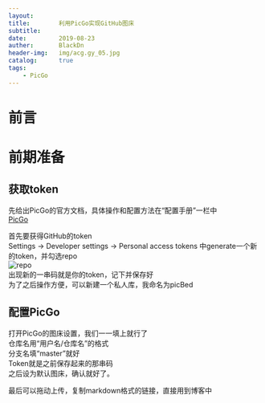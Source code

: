 ```yaml
---
layout:       
title:        利用PicGo实现GitHub图床
subtitle:         
date:         2019-08-23
auther:       BlackDn
header-img:   img/acg.gy_05.jpg
catalog:      true
tags:
    - PicGo
---
```


# 前言

# 前期准备
## 获取token
先给出PicGo的官方文档，具体操作和配置方法在“配置手册”一栏中  
[PicGo](https://picgo.github.io/PicGo-Doc/zh/guide/)  
  
首先要获得GitHub的token  
Settings -> Developer settings -> Personal access tokens 中generate一个新的token，并勾选repo  
![repo](https://raw.githubusercontent.com/BlackDn/picBed/master/repo.jpg?token=AKLRV3IOR4UEJ3TNHUE6PI25MDWGI)  
出现新的一串码就是你的token，记下并保存好  
为了之后操作方便，可以新建一个私人库，我命名为picBed  
## 配置PicGo
打开PicGo的图床设置，我们一一填上就行了  
仓库名用“用户名/仓库名”的格式  
分支名填“master”就好  
Token就是之前保存起来的那串码    
之后设为默认图床，确认就好了。  
  
最后可以拖动上传，复制markdown格式的链接，直接用到博客中  



